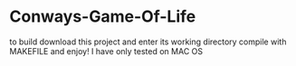 # Conways-Game-Of-Life 
 to build download this project and enter its working directory
 compile with MAKEFILE and enjoy!
 I have only tested on MAC OS
